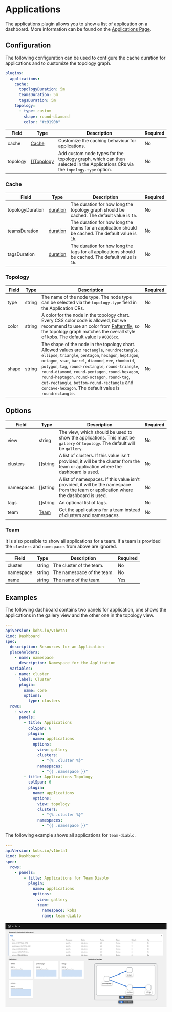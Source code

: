 # Applications

The applications plugin allows you to show a list of application on a dashboard. More information can be found on the [Applications Page](../resources/applications.md).

## Configuration

The following configuration can be used to configure the cache duration for applications and to customize the topology graph.

```yaml
plugins:
  applications:
    cache:
      topologyDuration: 5m
      teamsDuration: 5m
      tagsDuration: 5m
    topology:
      - type: custom
        shape: round-diamond
        color: "#c9190b"

```

| Field | Type | Description | Required |
| ----- | ---- | ----------- | -------- |
| cache | [Cache](#cache) | Customize the caching behaviour for applications. | No |
| topology | [[]Topology](#topology) | Add custom node types for the topology graph, which can then selected in the Applications CRs via the `topology.type` option. | No |

### Cache

| Field | Type | Description | Required |
| ----- | ---- | ----------- | -------- |
| topologyDuration | [duration](https://pkg.go.dev/time#ParseDuration) | The duration for how long the topology graph should be cached. The default value is `1h`. | No |
| teamsDuration | [duration](https://pkg.go.dev/time#ParseDuration) | The duration for how long the teams for an application should be cached. The default value is `1h`. | No |
| tagsDuration | [duration](https://pkg.go.dev/time#ParseDuration) | The duration for how long the tags for all applications should be cached. The default value is `1h`. | No |

### Topology

| Field | Type | Description | Required |
| ----- | ---- | ----------- | -------- |
| type | string | The name of the node type. The node type can be selected via the `topology.type` field in the Application CRs. | No |
| color | string | A color for the node in the topology chart. Every CSS color code is allowed, but we recommend to use an color from [Patternfly](https://www.patternfly.org/v4/guidelines/colors), so the topology graph matches the overall style of kobs. The default value is `#0066cc`. | No |
| shape | string | The shape of the node in the topology chart. Allowed values are `rectangle`, `roundrectangle`, `ellipse`, `triangle`, `pentagon`, `hexagon`, `heptagon`, `octagon`, `star`, `barrel`, `diamond`, `vee`, `rhomboid`, `polygon`, `tag`, `round-rectangle`, `round-triangle`, `round-diamond`, `round-pentagon`, `round-hexagon`, `round-heptagon`, `round-octagon`, `round-tag`, `cut-rectangle`, `bottom-round-rectangle` and `concave-hexagon`. The default value is `roundrectangle`.  | No |

## Options

| Field | Type | Description | Required |
| ----- | ---- | ----------- | -------- |
| view | string | The view, which should be used to show the applications. This must be `gallery` or `topology`. The default will be `gallery`. | No |
| clusters | []string | A list of clusters. If this value isn't provided, it will be the cluster from the team or application where the dashboard is used. | No |
| namespaces | []string | A list of namespaces. If this value isn't provided, it will be the namespace from the team or application where the dashboard is used. | No |
| tags | []string | An optional list of tags. | No |
| team | [Team](#team) | Get the applications for a team instead of clusters and namespaces. | No |

### Team

It is also possible to show all applications for a team. If a team is provided the `clusters` and `namespaces` from above are ignored.

| Field | Type | Description | Required |
| ----- | ---- | ----------- | -------- |
| cluster | string | The cluster of the team. | No |
| namespace | string | The namespace of the team. | No |
| name | string | The name of the team. | Yes |

## Examples

The following dashboard contains two panels for application, one shows the applications in the gallery view and the other one in the topology view.

```yaml
---
apiVersion: kobs.io/v1beta1
kind: Dashboard
spec:
  description: Resources for an Application
  placeholders:
    - name: namespace
      description: Namespace for the Application
  variables:
    - name: cluster
      label: Cluster
      plugin:
        name: core
        options:
          type: clusters
  rows:
    - size: 4
      panels:
        - title: Applications
          colSpan: 6
          plugin:
            name: applications
            options:
              view: gallery
              clusters:
                - "{% .cluster %}"
              namespaces:
                - "{{ .namespace }}"
        - title: Applications Topology
          colSpan: 6
          plugin:
            name: applications
            options:
              view: topology
              clusters:
                - "{% .cluster %}"
              namespaces:
                - "{{ .namespace }}"
```

The following example shows all applications for `team-diablo`.

```yaml
---
apiVersion: kobs.io/v1beta1
kind: Dashboard
spec:
  rows:
    - panels:
        - title: Applications for Team Diablo
          plugin:
            name: applications
            options:
              view: gallery
              team:
                namespace: kobs
                name: team-diablo
```

![Applications](assets/applications.png)
